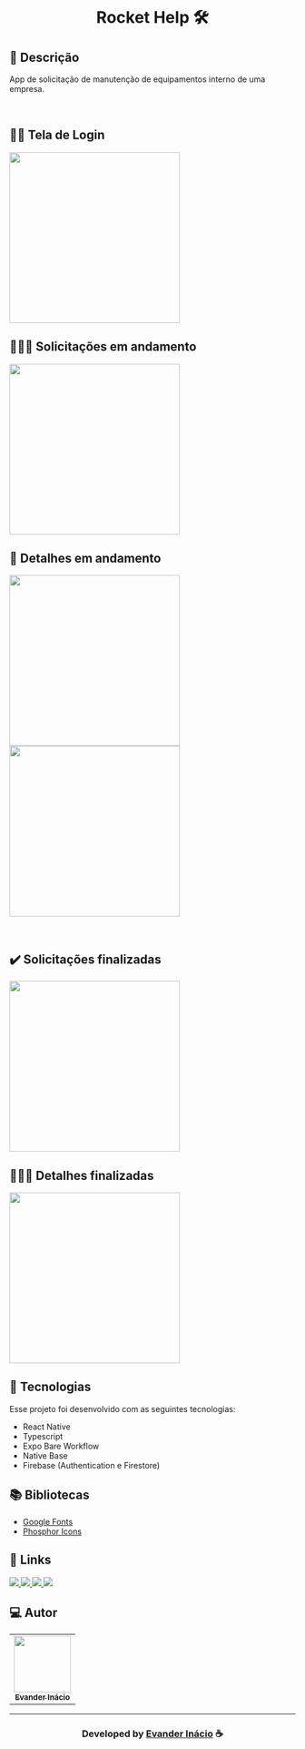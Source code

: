 <h1 align="center">
   Rocket Help 🛠
</h1>

## 📝 Descrição

App de solicitação de manutenção de equipamentos interno de uma empresa.

<br>

## 🙋‍♂️ Tela de Login

<img width="300px;" src="https://raw.githubusercontent.com/EvanderInacio/Rocket-Help/main/src/assets/imgs-readme/signin.png" />

<br>

## 👨🏼‍🔧 Solicitações em andamento

<img width="300px;" src="https://raw.githubusercontent.com/EvanderInacio/Rocket-Help/main/src/assets/imgs-readme/andamento.png" />

## 🔧 Detalhes em andamento

<p align="left">
<img width="300px;" src="https://raw.githubusercontent.com/EvanderInacio/Rocket-Help/main/src/assets/imgs-readme/detalhe-andamento-1.png" />

<img width="300px;" src="https://raw.githubusercontent.com/EvanderInacio/Rocket-Help/main/src/assets/imgs-readme/detalhe-andamento-2.png" />
</p>

<br>

## ✔️ Solicitações finalizadas
<img width="300px;" src="https://raw.githubusercontent.com/EvanderInacio/Rocket-Help/main/src/assets/imgs-readme/finalizado.png" />

## 🧑🏻‍💻 Detalhes finalizadas
<img width="300px;" src="https://raw.githubusercontent.com/EvanderInacio/Rocket-Help/main/src/assets/imgs-readme/finalizado-detalhe.png" />

<br>

## 🚀 Tecnologias

Esse projeto foi desenvolvido com as seguintes tecnologias:

- React Native
- Typescript
- Expo Bare Workflow
- Native Base
- Firebase (Authentication e Firestore)


## 📚 Bibliotecas

- [Google Fonts](https://fonts.google.com/)
- [Phosphor Icons](https://phosphoricons.com/)


## 🔗 Links

<p align="left">
 
 <a href="https://www.linkedin.com/in/evander-inacio" alt="Linkedin">
  <img src="https://img.shields.io/badge/-Linkedin-0A66C2?style=for-the-badge&logo=Linkedin&logoColor=FFFFFF&link=https://www.linkedin.com/in/evander-inacio"/> 
 </a>
 
 <a href="https://www.facebook.com/evandder.lopes" alt="Facebook">
  <img src="https://img.shields.io/badge/-Facebook-000dff?style=for-the-badge&logo=Facebook&logoColor=FFFFFF&link=https://www.facebook.com/evandder.lopes"/> 
 </a>
 
 <a href="https://twitter.com/Evander_Inacio" alt="Twitter">
  <img src="https://img.shields.io/badge/-Twitter-1DA1F2?style=for-the-badge&logo=Twitter&logoColor=FFFFFF&link=https://twitter.com/Evander_Inacio"/> 
 </a>

  <a href="https://www.evanderinacio.com/" alt="Portfolio">
  <img src="https://img.shields.io/badge/my_portfolio-000?style=for-the-badge&logo=ko-fi&logoColor=white&link=https://www.evanderinacio.com/"/>
 </a>

 </p>
 
## 💻 Autor<br>
<table>
  <tr>
    <td align="center">
      <a href="https://github.com/EvanderInacio">
        <img src="https://avatars.githubusercontent.com/u/72362299?s=96&v=4" width="100px;" /><br>
        <sub>
          <b>Evander Inácio</b>
        </sub>
      </a>
    </td>
  </tr>
</table>

-----

  <h3 align="center"> Developed by <a href="https://www.linkedin.com/in/evander-inacio/">Evander Inácio</a> ☕</h3>

